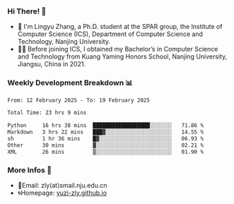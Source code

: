### Hi There! 👋 
- 🐳 I'm Lingyu Zhang, a Ph.D. student at the SPAR group, the Institute of Computer Science (ICS), Department of Computer Science and Technology, Nanjing University.
- 🧑‍🎓 Before joining ICS, I obtained my Bachelor’s in Computer Science and Technology from Kuang Yaming Honors School, Nanjing University, Jiangsu, China in 2021.

### Weekly Development Breakdown :bar_chart:

<!--START_SECTION:waka-->

```txt
From: 12 February 2025 - To: 19 February 2025

Total Time: 23 hrs 9 mins

Python     16 hrs 38 mins  ██████████████████░░░░░░░   71.86 %
Markdown   3 hrs 22 mins   ███▓░░░░░░░░░░░░░░░░░░░░░   14.55 %
sh         1 hr 36 mins    █▓░░░░░░░░░░░░░░░░░░░░░░░   06.93 %
Other      30 mins         ▓░░░░░░░░░░░░░░░░░░░░░░░░   02.21 %
XML        26 mins         ▒░░░░░░░░░░░░░░░░░░░░░░░░   01.90 %
```

<!--END_SECTION:waka-->

<!--
### Github Contributions :octocat:

![](https://raw.githubusercontent.com/yuzi-zly/yuzi-zly/output/github-contribution-grid-snake.svg)              
-->

### More Infos 📖

- 📧Email: zly(at)smail.nju.edu.cn
- 🌀Homepage: [yuzi-zly.github.io](https://yuzi-zly.github.io/)
